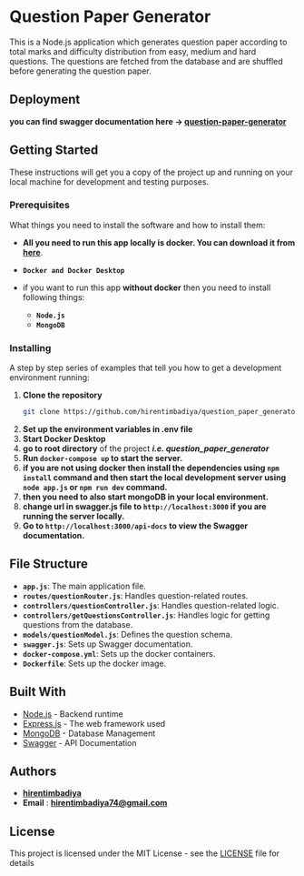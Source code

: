 # Question Paper Generator

This is a Node.js application which generates question paper according to total marks and difficulty distribution from easy, medium and hard questions. The questions are fetched from the database and are shuffled before generating the question paper.

## Deployment
**you can find swagger documentation here -> [question-paper-generator](https://question-paper-generator-rx2z.onrender.com/api-docs/)**

## Getting Started

These instructions will get you a copy of the project up and running on your local machine for development and testing purposes.

### Prerequisites

What things you need to install the software and how to install them:

- **All you need to run this app locally is docker. You can download it from [here](https://www.docker.com/products/docker-desktop)**.
- **`Docker and Docker Desktop`**

- if you want to run this app **without docker** then you need to install following things:
  - **`Node.js`**
  - **`MongoDB`**

### Installing

A step by step series of examples that tell you how to get a development environment running:

1. **Clone the repository**
    ```bash
    git clone https://github.com/hirentimbadiya/question_paper_generator.git
    ```
2. **Set up the environment variables in .env file**
3. **Start Docker Desktop**
4. **go to root directory** of the project ***i.e. question_paper_generator***
5. **Run `docker-compose up` to start the server.**
6. **if you are not using docker then install the dependencies using `npm install` command and then start the local development server using `node app.js` or `npm run dev` command.**
7. **then you need to also start mongoDB in your local environment.**
8. **change url in swagger.js file to `http://localhost:3000` if you are running the server locally.**
9. **Go to `http://localhost:3000/api-docs` to view the Swagger documentation.**

## File Structure

- **`app.js`**: The main application file.
- **`routes/questionRouter.js`**: Handles question-related routes.
- **`controllers/questionController.js`**: Handles question-related logic.
- **`controllers/getQuestionsController.js`**: Handles logic for getting questions from the database.
- **`models/questionModel.js`**: Defines the question schema.
- **`swagger.js`**: Sets up Swagger documentation.
- **`docker-compose.yml`**: Sets up the docker containers.
- **`Dockerfile`**: Sets up the docker image.

## Built With

- [Node.js](https://nodejs.org/en/) - Backend runtime
- [Express.js](https://expressjs.com/) - The web framework used
- [MongoDB](https://www.mongodb.com/) - Database Management
- [Swagger](https://swagger.io/) - API Documentation

## Authors

- [**hirentimbadiya**](https://github.com/hirentimbadiya)
- **Email** : **hirentimbadiya74@gmail.com**

## License

This project is licensed under the MIT License - see the [LICENSE](LICENSE) file for details
